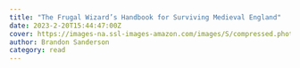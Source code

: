 ```yaml
---
title: "The Frugal Wizard’s Handbook for Surviving Medieval England"
date: 2023-2-20T15:44:47:00Z
cover: https://images-na.ssl-images-amazon.com/images/S/compressed.photo.goodreads.com/books/1680535465i/60531410.jpg
author: Brandon Sanderson
category: read
---
```

